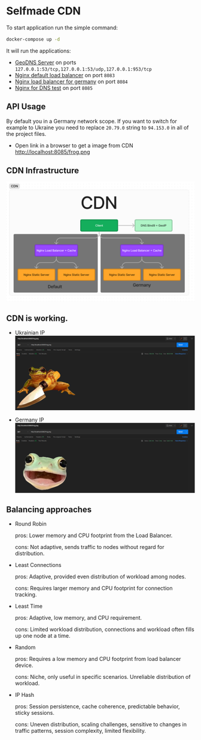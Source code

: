 # Selfmade CDN

To start application run the simple command:

```bash
docker-compose up -d
```

It will run the applications:

  * [GeoDNS Server](http://localhost:8084/) on ports `127.0.0.1:53/tcp,127.0.0.1:53/udp,127.0.0.1:953/tcp`
  * [Nginx default load balancer](http://localhost:8083/) on port `8083`
  * [Nginx load balancer for germany](http://localhost:8084/) on port `8084`
  * [Nginx for DNS test](http://localhost:8085/) on port `8085`

## API Usage

  By default you in a Germany network scope. If you want to switch for example to Ukraine you need to replace `20.79.0` string to `94.153.0` in all of the project files.

* Open link in a browser to get a image from CDN [http://localhost:8085/frog.png](http://localhost:8085/frog.png)

## CDN Infrastructure

![Infrastructure.](./example_images/infrastructure.png)

## CDN is working.

  * Ukrainian IP
    ![CDN Default lb.](./example_images/cdn_default_lb.png)

  * Germany IP
    ![CDN Germany lb.](./example_images/cdn_germany_lb.png)

## Balancing approaches

  * Round Robin
      
      pros: Lower memory and CPU footprint from the Load Balancer.

      cons: Not adaptive, sends traffic to nodes without regard for distribution.

  * Least Connections

    pros: Adaptive, provided even distribution of workload among nodes.

    cons: Requires larger memory and CPU footprint for connection tracking.

  * Least Time

    pros: Adaptive, low memory, and CPU requirement.

    cons: Limited workload distribution, connections and workload often fills up one node at a time.

  * Random

    pros: Requires a low memory and CPU footprint from load balancer device.

    cons: Niche, only useful in specific scenarios. Unreliable distribution of workload.

  * IP Hash

    pros: Session persistence, cache coherence, predictable behavior, sticky sessions.

    cons: Uneven distribution, scaling challenges, sensitive to changes in traffic patterns, session complexity, limited flexibility.